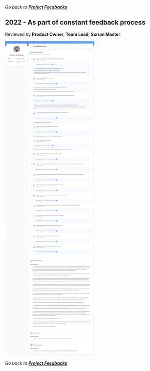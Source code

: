 *Go back to [**Project Feedbacks**](../../../README.md#project-feedbacks)*

## 2022 - As part of constant feedback process

Reviewed by **Product Owner**, **Team Lead**, **Scrum Master**:

![picture](../../pictures/feedbacks/2022-Sep-EPAM-Summary-Feedback.PNG)

*Go back to [**Project Feedbacks**](../../../README.md#project-feedbacks)*